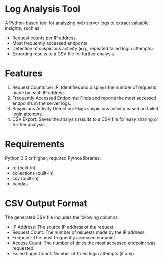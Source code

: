 # Log Analysis Tool

A Python-based tool for analyzing web server logs to extract valuable insights, such as:
- Request counts per IP address.
- Most frequently accessed endpoints.
- Detection of suspicious activity (e.g., repeated failed login attempts).
- Exporting results to a CSV file for further analysis.

# Features

1.	Request Counts per IP: Identifies and displays the number of requests made by each IP address.
2.	Frequently Accessed Endpoints: Finds and reports the most accessed endpoints in the server logs.
3.	Suspicious Activity Detection: Flags suspicious activity based on failed login attempts.
4.	CSV Export: Saves the analysis results to a CSV file for easy sharing or further analysis.

# Requirements

Python 3.6 or higher, required Python libraries:
- re (built-in)
- collections (built-in)
- csv (built-in)
- pandas

# CSV Output Format

The generated CSV file includes the following columns:
- IP Address: The source IP address of the request.
- Request Count: The number of requests made by the IP address.
- Endpoint: The most frequently accessed endpoint.
- Access Count: The number of times the most accessed endpoint was requested.
- Failed Login Count: Number of failed login attempts (if any).
